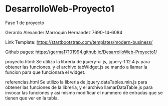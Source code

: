 # DesarrolloWeb-Proyecto1
Fase 1 de proyecto

Gerardo Alexander Marroquin Hernandez
7690-14-6084

Link Template:
https://startbootstrap.com/templates/modern-business/

Github pages:
https://germa17101994.github.io/DesarrolloWeb-Proyecto1/

proyecto.html:
Se utilizo la libreria de jquery-ui.js, jquery-1.12.4.js para obtener las funciones.
y el archivo tabWidget.js se mando a llamar la funcion para que funcionara el widget.

referencias.html
Se utilizo la libreria de jquery.dataTables.min.js para obtener las funciones de la libreria,
y el archivo llamarDataTable.js para invocar las funciones y asi mismo modificar el nummero de entradas que se tienen que ver en la tabla.

